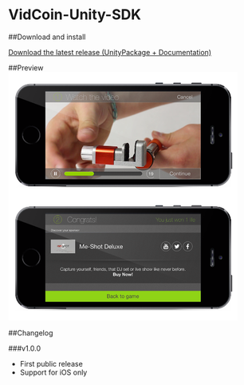 VidCoin-Unity-SDK
=================

##Download and install

[Download the latest release (UnityPackage + Documentation)](https://github.com/VidCoin/VidCoin-Unity-SDK/releases/download/v1.0.0/VidCoin-Unity-SDK.zip)

##Preview
![VidCoin Mobile Overlay](https://raw.githubusercontent.com/VidCoin/VidCoin-iOS-SDK/gh-pages/images/vc_preview.png "VidCoin Mobile Overlay")

##Changelog

###v1.0.0

- First public release
- Support for iOS only
